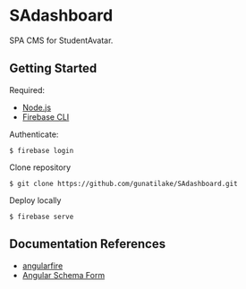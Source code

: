 # SAdashboard
SPA CMS for StudentAvatar.

## Getting Started
Required:
* [Node.js](https://nodejs.org/en/)
* [Firebase CLI](https://www.npmjs.com/package/firebase-tools)

Authenticate:
```
$ firebase login
```
Clone repository
```
$ git clone https://github.com/gunatilake/SAdashboard.git
```
Deploy locally
```
$ firebase serve
```

## Documentation References
* [angularfire](https://github.com/firebase/angularfire/blob/master/docs/quickstart.md)
* [Angular Schema Form](https://github.com/json-schema-form/angular-schema-form/blob/development/docs/index.md)
